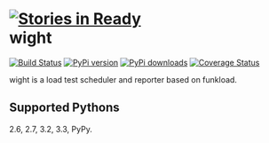 [![Stories in Ready](http://badge.waffle.io/heynemann/wight.png)](http://waffle.io/heynemann/wight)  
wight
=====

[![Build Status](https://travis-ci.org/heynemann/wight.png?branch=master)](https://travis-ci.org/heynemann/wight)
[![PyPi version](https://pypip.in/v/wight/badge.png)](https://crate.io/packages/$REPO/)
[![PyPi downloads](https://pypip.in/d/wight/badge.png)](https://crate.io/packages/$REPO/)
[![Coverage Status](https://coveralls.io/repos/heynemann/wight/badge.png?branch=master)](https://coveralls.io/r/heynemann/wight?branch=master)

wight is a load test scheduler and reporter based on funkload.

Supported Pythons
-----------------

2.6, 2.7, 3.2, 3.3, PyPy.
